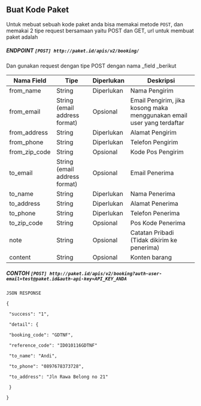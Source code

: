 ## Buat Kode Paket

Untuk mebuat sebuah kode paket anda bisa memakai metode `POST`, dan memakai 2 tipe request bersamaan yaitu POST dan GET, url untuk membuat paket adalah

##### ENDPOINT `[POST] http://paket.id/apis/v2/booking/`

Dan gunakan request dengan tipe POST dengan nama _field _berikut

| **Nama Field** | **Tipe** | **Diperlukan** | **Deskripsi** |
| --- | --- | --- | --- |
| from\_name | String | Diperlukan | Nama Pengirim |
| from\_email | String \(email address format\) | Opsional | Email Pengirim, jika kosong maka menggunakan email user yang terdaftar |
| from\_address | String | Diperlukan | Alamat Pengirim |
| from\_phone | String | Diperlukan | Telefon Pengirim |
| from\_zip\_code | String | Opsional | Kode Pos Pengirim |
| to\_email | String \(email address format\) | Opsional | Email Penerima |
| to\_name | String | Diperlukan | Nama Penerima |
| to\_address | String | Diperlukan | Alamat Penerima |
| to\_phone | String | Diperlukan | Telefon Penerima |
| to\_zip\_code | String | Opsional | Pos Kode Penerima |
| note | String | Opsional | Catatan Pribadi \(Tidak dikirim ke penerima\) |
| content | String | Opsional | Konten barang |

##### CONTOH `[POST] http://paket.id/apis/v2/booking?auth-user-email=test@paket.id&auth-api-key=API_KEY_ANDA`

```
JSON RESPONSE

{

 "success": "1",

 "detail": {

 "booking_code": "GDTNF",

 "reference_code": "ID010116GDTNF"

 "to_name": "Andi",

 "to_phone": "0897678373728",

 "to_address": "Jln Rawa Belong no 21"

 }

}
```



